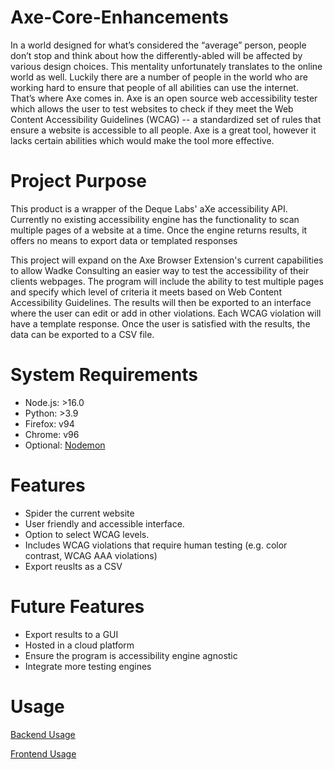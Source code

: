 # Axe-Core-Enhancements

In a world designed for what’s considered the “average” person, people don’t stop and think about how the differently-abled will be affected by various design choices. This mentality unfortunately translates to the online world as well. Luckily there are a number of people in the world who are working hard to ensure that people of all abilities can use the internet. That’s where Axe comes in. Axe is an open source web accessibility tester which allows the user to test websites to check if they meet the Web Content Accessibility Guidelines (WCAG) -- a standardized set of rules that ensure a website is accessible to all people. Axe is a great tool, however it lacks certain abilities which would make the tool more effective.

# Project Purpose

This product is a wrapper of the Deque Labs' aXe accessibility API. Currently no existing accessibility engine has the functionality to scan multiple pages of a website at a time. Once the engine returns results, it offers no means to export data or templated responses 

This project will expand on the Axe Browser Extension's current capabilities to allow Wadke Consulting an easier way to test the accessibility of their clients webpages. The program will include the ability to test multiple pages and specify which level of criteria it meets based on Web Content Accessibility Guidelines. The results will then be exported to an interface where the user can edit or add in other violations. Each WCAG violation will have a template response. Once the user is satisfied with the results, the data can be exported to a CSV file. 

# System Requirements

* Node.js: >16.0
* Python: >3.9
* Firefox: v94
* Chrome: v96
* Optional: [Nodemon](https://www.npmjs.com/package/nodemon)


# Features
* Spider the current website
* User friendly and accessible interface.
* Option to select WCAG levels.
* Includes WCAG violations that require human testing (e.g. color contrast, WCAG AAA violations)
* Export reuslts as a CSV


# Future Features
* Export results to a GUI
* Hosted in a cloud platform
* Ensure the program is accessibility engine agnostic
* Integrate more testing engines

# Usage

[Backend Usage](https://github.com/xNS5/Axe-Core-Enhancements/blob/main/backend/README.md)

[Frontend Usage](https://github.com/xNS5/Axe-Core-Enhancements/blob/main/frontend/README.md)
